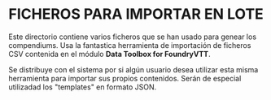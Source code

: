 # FICHEROS PARA IMPORTAR EN LOTE

Este directorio contiene varios ficheros que se han usado para genear los compendiums. Usa la fantastica herramienta de importación de ficheros CSV contenida en el módulo **Data Toolbox for FoundryVTT**.

Se distribuye con el sistema por si algún usuario desea utilizar esta misma herramienta para importar sus propios contenidos. Serán de especial utilizadad los "templates" en formato JSON.
